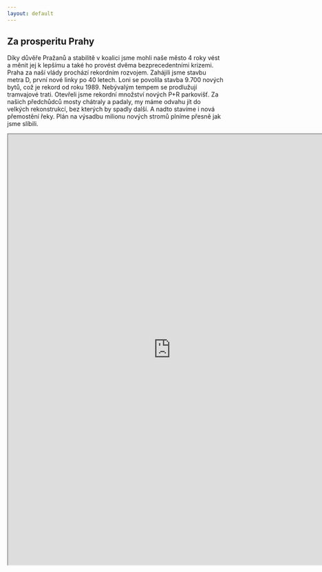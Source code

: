 ```yaml
---
layout: default
---
```

<div class="container container--default pt-8 lg:py-24">
    <section>
        <h1 class="head-alt-md md:head-alt-lg max-w-5xl mb-4">Za prosperitu Prahy</h1>
        <main class="mt-4">
	        <div class="content-block">
    	        <p>Díky důvěře Pražanů a stabilitě v koalici jsme mohli naše město 4 roky vést a měnit jej k lepšímu a také ho provést dvěma bezprecedentními krizemi. Praha za naší vlády prochází rekordním rozvojem. Zahájili jsme stavbu metra D, první nové linky po 40 letech. Loni se povolila stavba 9.700 nových bytů, což je rekord od roku 1989. Nebývalým tempem se prodlužují tramvajové trati. Otevřeli jsme rekordní množství nových P+R parkovišť. Za našich předchůdců mosty chátraly a padaly, my máme odvahu jít do velkých rekonstrukcí, bez kterých by spadly další. A nadto stavíme i nová přemostění řeky. Plán na výsadbu milionu nových stromů plníme přesně jak jsme slíbili.</p>
            </div>
            <iframe src="https://www.google.com/maps/d/embed?mid=1D-vMBvu9hLGZMILSwhF4_rZa5d1EySCl&ehbc=2E312F" width="150%" height="1000"></iframe>
        </main>
    </section>
</div>
